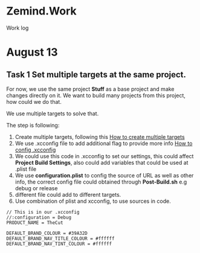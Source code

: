 # Zemind.Work
Work log

# August 13
## Task 1 Set multiple targets at the same project.
For now, we use the same project **Stuff** as a base project and make changes directly on it. We want to build many projects from this project, how could we do that.

We use multiple targets to solve that.

The step is following:
1. Create multiple targets, following this [How to create multiple targets](http://samwize.com/2014/05/22/create-multiple-targets-slash-apps-for-1-xcode-project/)
2. We use .xcconfig file to add additional flag to provide more info [How to config .xcconfig](http://www.jontolof.com/cocoa/using-xcconfig-files-for-you-xcode-project/)
3. We could use this code in .xcconfig to set our settings, this could affect **Project Build Settings**, also could add variables that could be used at .plist file
4. We use **configuration.plist** to config the source of URL as well as other info, the correct config file could obtained through **Post-Build.sh** e.g debug or release
5. different file could add to different targets.
6. Use combination of plist and xcconfig, to use sources in code.

```
// This is in our .xcconfig
//:configuration = Debug
PRODUCT_NAME = TheCut

DEFAULT_BRAND_COLOUR = #39A32D
DEFAULT_BRAND_NAV_TITLE_COLOUR = #ffffff
DEFAULT_BRAND_NAV_TINT_COLOUR = #ffffff
```
